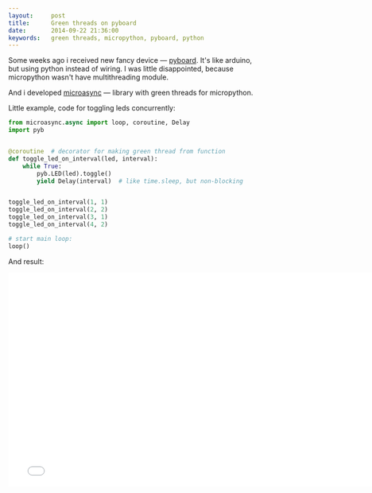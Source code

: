 ```yaml
---
layout:     post
title:      Green threads on pyboard
date:       2014-09-22 21:36:00
keywords:   green threads, micropython, pyboard, python
---
```


Some weeks ago i received new fancy device &mdash; [pyboard](http://micropython.org/).
It's like arduino, but using python instead of wiring. I was little disappointed, because micropython wasn't have multithreading module.

And i developed [microasync](https://github.com/nvbn/microasync) &mdash; library with green threads for micropython.

Little example, code for toggling leds concurrently:

~~~python
from microasync.async import loop, coroutine, Delay
import pyb


@coroutine  # decorator for making green thread from function
def toggle_led_on_interval(led, interval):
    while True:
        pyb.LED(led).toggle()
        yield Delay(interval)  # like time.sleep, but non-blocking


toggle_led_on_interval(1, 1)
toggle_led_on_interval(2, 2)
toggle_led_on_interval(3, 1)
toggle_led_on_interval(4, 2)

# start main loop:
loop()
~~~

And result:

<iframe width="766" height="430" src="//www.youtube.com/embed/xTzie-bQh8M" frameborder="0" allowfullscreen></iframe>
